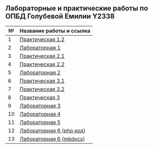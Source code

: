 ## Лабораторные и практические работы по ОПБД Голубевой Емилии Y2338

| №    | Название работы и ссылка                                     |
| ---- | ------------------------------------------------------------ |
| 1    | [Практическая 1.2](https://github.com/TonikX/ITMO_FSPO_DataBases_2020-2021/tree/master/students/y2338/Emiliya_Golubeva/lections_1_oltp_olap) |
| 2    | [Лабораторная 1](https://github.com/TonikX/ITMO_FSPO_DataBases_2020-2021/tree/master/students/y2338/Emiliya_Golubeva/Lab_1) |
| 3    | [Практическая 2.1](https://github.com/TonikX/ITMO_FSPO_DataBases_2020-2021/tree/master/students/y2338/Emiliya_Golubeva/Practicheskaya_2.1) |
| 4    | [Практическая 2.2](https://github.com/TonikX/ITMO_FSPO_DataBases_2020-2021/tree/master/students/y2338/Emiliya_Golubeva/Practicheskaya_2.2) |
| 5    | [Лабораторная 2](./Laboratornaya2)                           |
| 6    | [Практическая 3.1](./Practicheckaya3)                        |
| 7    | [Практическая 3.2](.Practicheckaya3_2)                       |
| 8    | [Практическая 3](.readme)                                    |
| 9    | [Лабораторная 3](.LR3_Mkdocs)                                |
| 10   | [Лабораторная 4](.Laboratornaya4)                            |
| 11   | [Лабораторная 5](.LR5)                                       |
| 12   | [Лабораторная 6 (php код)](.LR6_php_code)                    |
| 13   | [Лабораторная 6 (mkdocs)](.LR6_MkDocs)                       |

